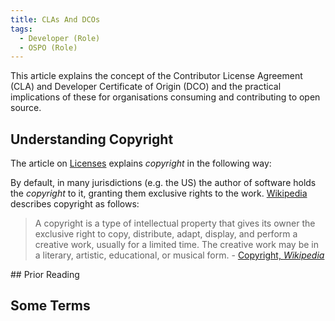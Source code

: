 ```yaml
---
title: CLAs And DCOs
tags: 
  - Developer (Role)
  - OSPO (Role)
---
```


This article explains the concept of the Contributor License Agreement (CLA) and Developer Certificate of Origin (DCO) and the practical implications of these for organisations consuming and contributing to open source.

## Understanding Copyright

The article on [Licenses](Licenses) explains _copyright_ in the following way:

By default, in many jurisdictions (e.g. the US) the author of software holds the _copyright_ to it, granting them exclusive rights to the work. [Wikipedia](https://en.wikipedia.org/wiki/Copyright) describes copyright as follows:

> A copyright is a type of intellectual property that gives its owner the exclusive right to copy, distribute, adapt, display, and perform a creative work, usually for a limited time. The creative work may be in a literary, artistic, educational, or musical form.  - [Copyright, _Wikipedia_](https://en.wikipedia.org/wiki/Copyright)



## Prior Reading




## Some Terms

